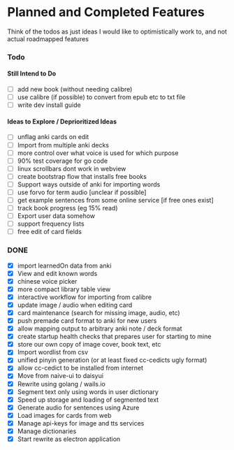 # Planned and Completed Features

Think of the todos as just ideas I would like to optimistically work to, and not actual roadmapped features

### Todo

#### Still Intend to Do
- [ ] add new book (without needing calibre)
- [ ] use calibre (if possible) to convert from epub etc to txt file
- [ ] write dev install guide 

#### Ideas to Explore / Deprioritized Ideas
- [ ] unflag anki cards on edit
- [ ] Import from multiple anki decks
- [ ] more control over what voice is used for which purpose
- [ ] 90% test coverage for go code
- [ ] linux scrollbars dont work in webview
- [ ] create bootstrap flow that installs free books
- [ ] Support ways outside of anki for importing words 
- [ ] use forvo for term audio [unclear if possible]
- [ ] get example sentences from some online service [if free ones exist] 
- [ ] track book progress (eg 15% read)
- [ ] Export user data somehow
- [ ] support frequency lists
- [ ] free edit of card fields

### DONE
- [x] import learnedOn data from anki
- [x] View and edit known words
- [x] chinese voice picker
- [x] more compact library table view
- [x] interactive workflow for importing from calibre
- [x] update image / audio when editing card
- [x] card maintenance (search for missing image, audio, etc)
- [x] push premade card format to anki for new users
- [x] allow mapping output to arbitrary anki note / deck format
- [x] create startup health checks that prepares user for starting to mine 
- [x] store our own copy of image cover, book text, etc
- [x] Import wordlist from csv
- [x] unified pinyin generation (or at least fixed cc-cedicts ugly format)
- [x] allow cc-cedict to be installed from internet 
- [x] Move from naive-ui to daisyui
- [x] Rewrite using golang / wails.io
- [x] Segment text only using words in user dictionary
- [x] Speed up storage and loading of segmented text
- [x] Generate audio for sentences using Azure
- [x] Load images for cards from web
- [x] Manage api-keys for image and tts services
- [x] Manage dictionaries
- [x] Start rewrite as electron application
